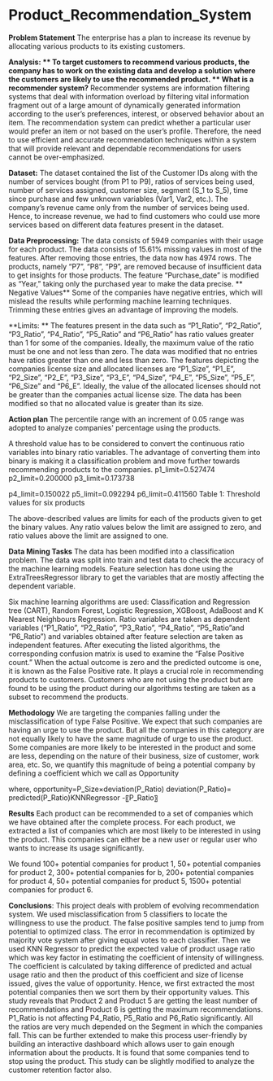 # Product_Recommendation_System

**Problem Statement**
The enterprise has a plan to increase its revenue by allocating various products to its existing customers. 

**Analysis: **
To target customers to recommend various products, the company has to work on the existing data and develop a solution where the customers are likely to use the recommended product. 
**
What is a recommender system?**
Recommender systems are information filtering systems that deal with information overload by filtering vital information fragment out of a large amount of dynamically generated information according to the user’s preferences, interest, or observed behavior about an item. The recommendation system can predict whether a particular user would prefer an item or not based on the user’s profile. Therefore, the need to use efficient and accurate recommendation techniques within a system that will provide relevant and dependable recommendations for users cannot be over-emphasized.

**Dataset:**
The dataset contained the list of the Customer IDs along with the number of services bought (from P1 to P9), ratios of services being used, number of services assigned, customer size, segment (S_1 to S_5), time since purchase and few unknown variables (Var1, Var2, etc.). The company’s revenue came only from the number of services being used. Hence, to increase revenue, we had to find customers who could use more services based on different data features present in the dataset.

**Data Preprocessing:** The data consists of 5949 companies with their usage for each product. The data consists of 15.61% missing values in most of the features. After removing those entries, the data now has 4974 rows. The products, namely “P7”, “P8”, “P9”, are removed because of insufficient data to get insights for those products. The feature “Purchase_date” is modified as “Year,” taking only the purchased year to make the data precise.
**
Negative Values**
Some of the companies have negative entries, which will mislead the results while performing machine learning techniques. Trimming these entries gives an advantage of improving the models.

**Limits: **
The features present in the data such as “P1_Ratio”, “P2_Ratio”, “P3_Ratio”, “P4_Ratio”, “P5_Ratio” and “P6_Ratio” has ratio values greater than 1 for some of the companies. Ideally, the maximum value of the ratio must be one and not less than zero. The data was modified that no entries have ratios greater than one and less than zero. 
The features depicting the companies license size and allocated licenses are “P1_Size”, “P1_E”, “P2_Size”, “P2_E”, “P3_Size”, “P3_E”, “P4_Size”, “P4_E”, “P5_Size”, “P5_E”, “P6_Size” and “P6_E”. Ideally, the value of the allocated licenses should not be greater than the companies actual license size. The data has been modified so that no allocated value is greater than its size.


**Action plan**
The percentile range with an increment of 0.05 range was adopted to analyze companies' percentage using the products.
 
A threshold value has to be considered to convert the continuous ratio variables into binary ratio variables. The advantage of converting them into binary is making it a classification problem and move further towards recommending products to the companies.
p1_limit=0.527474	p2_limit=0.200000	p3_limit=0.173738

p4_limit=0.150022	p5_limit=0.092294	p6_limit=0.411560
Table 1: Threshold values for six products

The above-described values are limits for each of the products given to get the binary values. Any ratio values below the limit are assigned to zero, and ratio values above the limit are assigned to one. 

**Data Mining Tasks**
The data has been modified into a classification problem. The data was split into train and test data to check the accuracy of the machine learning models. Feature selection has done using the ExtraTreesRegressor library to get the variables that are mostly affecting the dependent variable.  


Six machine learning algorithms are used: Classification and Regression tree (CART), Random Forest, Logistic Regression, XGBoost, AdaBoost and K Nearest Neighbours Regression. Ratio variables are taken as dependent variables (“P1_Ratio”, “P2_Ratio”, “P3_Ratio”, “P4_Ratio”, “P5_Ratio”and “P6_Ratio”) and variables obtained after feature selection are taken as independent features. After executing the listed algorithms, the corresponding confusion matrix is used to examine the “False Positive count.” 
When the actual outcome is zero and the predicted outcome is one, it is known as the False Positive rate. It plays a crucial role in recommending products to customers. Customers who are not using the product but are found to be using the product during our algorithms testing are taken as a subset to recommend the products.

**Methodology**
 We are targeting the companies falling under the misclassification of type False Positive. We expect that such companies are having an urge to use the product. But all the companies in this category are not equally likely to have the same magnitude of urge to use the product. Some companies are more likely to be interested in the product and some are less, depending on the nature of their business, size of customer, work area, etc. So, we quantify this magnitude of being a potential company by defining a coefficient which we call as Opportunity

where, opportunity=P_Size×deviation⁡(P_Ratio)
deviation⁡(P_Ratio)=  predicted⁡(P_Ratio)KNNRegressor -⁡〖P_Ratio〗

**Results** 
Each product can be recommended to a set of companies which we have obtained after the complete process. For each product, we extracted a list of companies which are most likely to be interested in using the product. This companies can either be a new user or regular user who wants to increase its usage significantly.


We found 100+ potential companies for product 1, 50+ potential companies for product 2, 300+ potential companies for b, 200+ potential companies for product 4, 50+ potential companies for product 5, 1500+ potential companies for product 6. 

**Conclusions**: 
This project deals with problem of evolving recommendation system. We used misclassification from 5 classifiers to locate the willingness to use the product. The false positive samples tend to jump from potential to optimized class. The error in recommendation is optimized by majority vote system after giving equal votes to each classifier. Then we used KNN Regressor to predict the expected value of product usage ratio which was key factor in estimating the coefficient of intensity of willingness. The coefficient is calculated by taking difference of predicted and actual usage ratio and then the product of this coefficient and size of license issued, gives the value of opportunity. Hence, we first extracted the most potential companies then we sort them by their opportunity values. This study reveals that Product 2 and Product 5 are getting the least number of recommendations and Product 6 is getting the maximum recommendations.  P1_Ratio is not affecting P4_Ratio, P5_Ratio and P6_Ratio significantly. All the ratios are very much depended on the Segment in which the companies fall. 
This can be further extended to make this process user-friendly by building an interactive dashboard which allows user to gain enough information about the products. It is found that some companies tend to stop using the product. This study can be slightly modified to analyze the customer retention factor also. 
